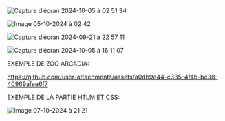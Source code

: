 ![Capture d’écran 2024-10-05 à 02 51 34](https://github.com/user-attachments/assets/5c90a35a-8551-4d81-9011-8857155f6b0b)



![Image 05-10-2024 à 02 42](https://github.com/user-attachments/assets/538d4c99-9220-4692-930b-771c6f0a4258)



![Capture d’écran 2024-09-21 à 22 57 11](https://github.com/user-attachments/assets/d77c3daa-6493-4c47-bce2-bffae367e001)




![Capture d’écran 2024-10-05 à 16 11 07](https://github.com/user-attachments/assets/8a900fae-232f-47b9-9cde-fe67285936b6)


EXEMPLE DE  ZOO ARCADIA:




https://github.com/user-attachments/assets/a0db9e44-c335-4f4b-be38-40969afee6f7


EXEMPLE DE LA PARTIE HTLM ET CSS:


![Image 07-10-2024 à 21 21](https://github.com/user-attachments/assets/a4a0a493-5474-4f83-9d33-0854da1681b4)





